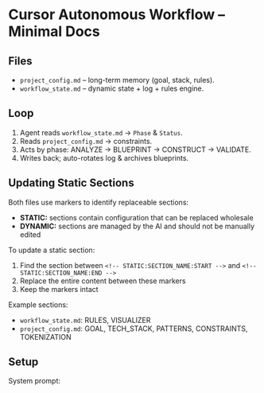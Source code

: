 # Cursor Autonomous Workflow – Minimal Docs

## Files
- `project_config.md` – long-term memory (goal, stack, rules).  
- `workflow_state.md` – dynamic state + log + rules engine.

## Loop
1. Agent reads `workflow_state.md` → `Phase` & `Status`.  
2. Reads `project_config.md` → constraints.  
3. Acts by phase: ANALYZE → BLUEPRINT → CONSTRUCT → VALIDATE.  
4. Writes back; auto-rotates log & archives blueprints.

## Updating Static Sections
Both files use markers to identify replaceable sections:
- **STATIC:** sections contain configuration that can be replaced wholesale
- **DYNAMIC:** sections are managed by the AI and should not be manually edited

To update a static section:
1. Find the section between `<!-- STATIC:SECTION_NAME:START -->` and `<!-- STATIC:SECTION_NAME:END -->`
2. Replace the entire content between these markers
3. Keep the markers intact

Example sections:
- `workflow_state.md`: RULES, VISUALIZER
- `project_config.md`: GOAL, TECH_STACK, PATTERNS, CONSTRAINTS, TOKENIZATION

## Setup
System prompt:

